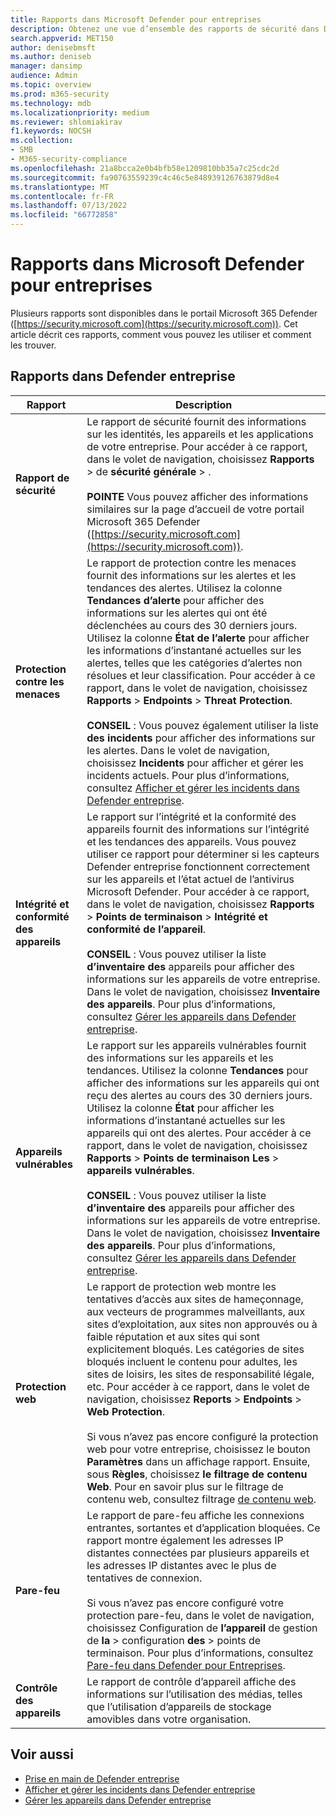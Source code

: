 ```yaml
---
title: Rapports dans Microsoft Defender pour entreprises
description: Obtenez une vue d’ensemble des rapports de sécurité dans Defender entreprise. Les rapports affichent les menaces, les alertes, les vulnérabilités et l’état de l’appareil détectés.
search.appverid: MET150
author: denisebmsft
ms.author: deniseb
manager: dansimp
audience: Admin
ms.topic: overview
ms.prod: m365-security
ms.technology: mdb
ms.localizationpriority: medium
ms.reviewer: shlomiakirav
f1.keywords: NOCSH
ms.collection:
- SMB
- M365-security-compliance
ms.openlocfilehash: 21a8bcca2e0b4bfb58e1209810bb35a7c25cdc2d
ms.sourcegitcommit: fa90763559239c4c46c5e848939126763879d8e4
ms.translationtype: MT
ms.contentlocale: fr-FR
ms.lasthandoff: 07/13/2022
ms.locfileid: "66772858"
---
```

# <a name="reports-in-microsoft-defender-for-business"></a>Rapports dans Microsoft Defender pour entreprises

Plusieurs rapports sont disponibles dans le portail Microsoft 365 Defender ([https://security.microsoft.com](https://security.microsoft.com)). Cet article décrit ces rapports, comment vous pouvez les utiliser et comment les trouver.

## <a name="reports-in-defender-for-business"></a>Rapports dans Defender entreprise

|Rapport  |Description  |
|---------|---------|
| **Rapport de sécurité**  | Le rapport de sécurité fournit des informations sur les identités, les appareils et les applications de votre entreprise. Pour accéder à ce rapport, dans le volet de navigation, choisissez **Rapports** >  de **sécurité** **générale** > . <br/><br/>**POINTE** Vous pouvez afficher des informations similaires sur la page d’accueil de votre portail Microsoft 365 Defender ([https://security.microsoft.com](https://security.microsoft.com)). |
| **Protection contre les menaces**  | Le rapport de protection contre les menaces fournit des informations sur les alertes et les tendances des alertes. Utilisez la colonne **Tendances d’alerte** pour afficher des informations sur les alertes qui ont été déclenchées au cours des 30 derniers jours. Utilisez la colonne **État de l’alerte** pour afficher les informations d’instantané actuelles sur les alertes, telles que les catégories d’alertes non résolues et leur classification. Pour accéder à ce rapport, dans le volet de navigation, choisissez **Rapports** > **Endpoints** > **Threat Protection**. <br/><br/>**CONSEIL** : Vous pouvez également utiliser la liste **des incidents** pour afficher des informations sur les alertes. Dans le volet de navigation, choisissez **Incidents** pour afficher et gérer les incidents actuels. Pour plus d’informations, consultez [Afficher et gérer les incidents dans Defender entreprise](mdb-view-manage-incidents.md). |
| **Intégrité et conformité des appareils** | Le rapport sur l’intégrité et la conformité des appareils fournit des informations sur l’intégrité et les tendances des appareils. Vous pouvez utiliser ce rapport pour déterminer si les capteurs Defender entreprise fonctionnent correctement sur les appareils et l’état actuel de l’antivirus Microsoft Defender. Pour accéder à ce rapport, dans le volet de navigation, choisissez **Rapports** > **Points de terminaison** > **Intégrité et conformité de l’appareil**. <br/><br/>**CONSEIL** : Vous pouvez utiliser la liste **d’inventaire des** appareils pour afficher des informations sur les appareils de votre entreprise. Dans le volet de navigation, choisissez **Inventaire des appareils**. Pour plus d’informations, consultez [Gérer les appareils dans Defender entreprise](mdb-manage-devices.md). |
| **Appareils vulnérables** | Le rapport sur les appareils vulnérables fournit des informations sur les appareils et les tendances. Utilisez la colonne **Tendances** pour afficher des informations sur les appareils qui ont reçu des alertes au cours des 30 derniers jours. Utilisez la colonne **État** pour afficher les informations d’instantané actuelles sur les appareils qui ont des alertes. Pour accéder à ce rapport, dans le volet de navigation, choisissez **Rapports** > **Points de terminaison Les** > **appareils vulnérables**.<br/><br/>**CONSEIL** : Vous pouvez utiliser la liste **d’inventaire des** appareils pour afficher des informations sur les appareils de votre entreprise. Dans le volet de navigation, choisissez **Inventaire des appareils**. Pour plus d’informations, consultez [Gérer les appareils dans Defender entreprise](mdb-manage-devices.md). |
| **Protection web** | Le rapport de protection web montre les tentatives d’accès aux sites de hameçonnage, aux vecteurs de programmes malveillants, aux sites d’exploitation, aux sites non approuvés ou à faible réputation et aux sites qui sont explicitement bloqués. Les catégories de sites bloqués incluent le contenu pour adultes, les sites de loisirs, les sites de responsabilité légale, etc. Pour accéder à ce rapport, dans le volet de navigation, choisissez **Reports** > **Endpoints** > **Web Protection**.<br/><br/>Si vous n’avez pas encore configuré la protection web pour votre entreprise, choisissez le bouton **Paramètres** dans un affichage rapport. Ensuite, sous **Règles**, choisissez **le filtrage de contenu Web**. Pour en savoir plus sur le filtrage de contenu web, consultez filtrage [de contenu web](../defender-endpoint/web-content-filtering.md). |
| **Pare-feu** | Le rapport de pare-feu affiche les connexions entrantes, sortantes et d’application bloquées. Ce rapport montre également les adresses IP distantes connectées par plusieurs appareils et les adresses IP distantes avec le plus de tentatives de connexion. <br/><br/>Si vous n’avez pas encore configuré votre protection pare-feu, dans le volet de navigation, choisissez Configuration de **l’appareil** de gestion de **la** >  configuration **des** >  points de terminaison. Pour plus d’informations, consultez [Pare-feu dans Defender pour Entreprises](mdb-firewall.md). |
| **Contrôle des appareils** | Le rapport de contrôle d’appareil affiche des informations sur l’utilisation des médias, telles que l’utilisation d’appareils de stockage amovibles dans votre organisation. |


## <a name="see-also"></a>Voir aussi

- [Prise en main de Defender entreprise](mdb-get-started.md)
- [Afficher et gérer les incidents dans Defender entreprise](mdb-view-manage-incidents.md)
- [Gérer les appareils dans Defender entreprise](mdb-manage-devices.md)
